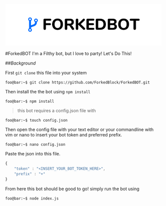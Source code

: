 ![alt text](https://github.com/ForkedBlock/ForkedBOT/blob/master/img/forkebotlogo.png "ForkedBOT logo")

#ForkedBOT
I'm a Filthy bot, but I love to party! Let's Do This!


##*Background*







First `git clone` this file into your system

```console
foo@bar:~$ git clone https://github.com/ForkedBlock/ForkedBOT.git
```
Then install the the bot using `npm install`

```console
foo@bar:~$ npm install
```

> this bot requires a config.json file with

```console
foo@bar:~$ touch config.json
```
Then open the config file with your text editor or your commandline with vim or nano to insert your bot token and preferred prefix.

```console
foo@bar:~$ nano config.json
```
Paste the json into this file.

```javascript
{
    "token" : "<INSERT_YOUR_BOT_TOKEN_HERE>",
    "prefix" : "+"
}
```

From here this bot should be good to go! simply run the bot using

```console
foo@bar:~$ node index.js
```
